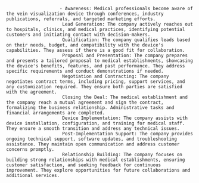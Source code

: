 						- Awareness: Medical professionals become aware of the vein visualization device through conferences, industry publications, referrals, and targeted marketing efforts.
						 Lead Generation: The company actively reaches out to hospitals, clinics, and medical practices, identifying potential customers and initiating contact with decision-makers.
						 Qualification: The company qualifies leads based on their needs, budget, and compatibility with the device's capabilities. They assess if there is a good fit for collaboration.
						 Proposal and Presentation: The company prepares and presents a tailored proposal to medical establishments, showcasing the device's benefits, features, and past performance. They address specific requirements and conduct demonstrations if needed.
						 Negotiation and Contracting: The company negotiates contract terms, including pricing, support services, and any customization required. They ensure both parties are satisfied with the agreement.
						 Closing the Deal: The medical establishment and the company reach a mutual agreement and sign the contract, formalizing the business relationship. Administrative tasks and financial arrangements are completed.
						 Device Implementation: The company assists with device installation, configuration, and training for medical staff. They ensure a smooth transition and address any technical issues.
						 Post-Implementation Support: The company provides ongoing technical support, software updates, and troubleshooting assistance. They maintain open communication and address customer concerns promptly.
						 Relationship Building: The company focuses on building strong relationships with medical establishments, ensuring customer satisfaction, and seeking feedback for continuous improvement. They explore opportunities for future collaborations and additional services.



